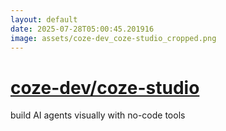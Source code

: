 ```yaml
---
layout: default
date: 2025-07-28T05:00:45.201916
image: assets/coze-dev_coze-studio_cropped.png
---
```


# [coze-dev/coze-studio](https://github.com/coze-dev/coze-studio)

build AI agents visually with no-code tools
